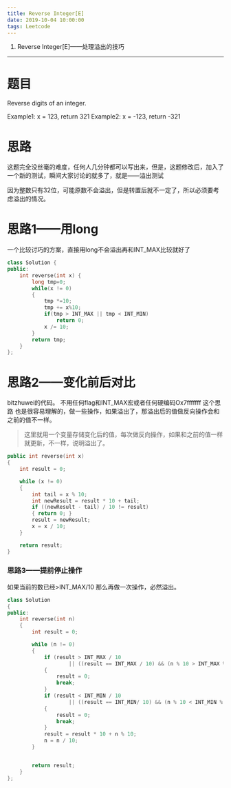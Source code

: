 ```yaml
---
title: Reverse Integer[E]
date: 2019-10-04 10:00:00
tags: Leetcode
---
```


1. Reverse Integer[E]——处理溢出的技巧

------

# **题目**

Reverse digits of an integer.

Example1: x = 123, return 321
Example2: x = -123, return -321

# **思路**

这题完全没丝毫的难度，任何人几分钟都可以写出来，但是，这题修改后，加入了一个新的测试，瞬间大家讨论的就多了，就是——溢出测试

因为整数只有32位，可能原数不会溢出，但是转置后就不一定了，所以必须要考虑溢出的情况。

# **思路1——用long**

一个比较讨巧的方案，直接用long不会溢出再和INT_MAX比较就好了

```c++
class Solution {
public:
    int reverse(int x) {
        long tmp=0;
        while(x != 0)
        {
            tmp *=10;
            tmp += x%10;
            if(tmp > INT_MAX || tmp < INT_MIN)
                return 0;
            x /= 10;
        }
        return tmp;
    }
};
```

# **思路2——变化前后对比**

bitzhuwei的代码。
不用任何flag和INT_MAX宏或者任何硬编码Ox7fffffff
这个思路 也是很容易理解的，做一些操作，如果溢出了，那溢出后的值做反向操作会和之前的值不一样。

> 这里就用一个变量存储变化后的值，每次做反向操作，如果和之前的值一样就更新，不一样，说明溢出了。

```c++
public int reverse(int x)
{
    int result = 0;

    while (x != 0)
    {
        int tail = x % 10;
        int newResult = result * 10 + tail;
        if ((newResult - tail) / 10 != result)
        { return 0; }
        result = newResult;
        x = x / 10;
    }

    return result;
}
```

### **思路3——提前停止操作**

如果当前的数已经>INT_MAX/10 那么再做一次操作，必然溢出。

```c++
class Solution
{
public:
    int reverse(int n)
    {
        int result = 0;

        while (n != 0)
        {
            if (result > INT_MAX / 10
                    || ((result == INT_MAX / 10) && (n % 10 > INT_MAX % 10)))
            {
                result = 0;
                break;
            }
            if (result < INT_MIN / 10
                    || ((result == INT_MIN/ 10) && (n % 10 < INT_MIN % 10)))
            {
                result = 0;
                break;
            }
            result = result * 10 + n % 10;
            n = n / 10;
        }


        return result;
    }
};
```

